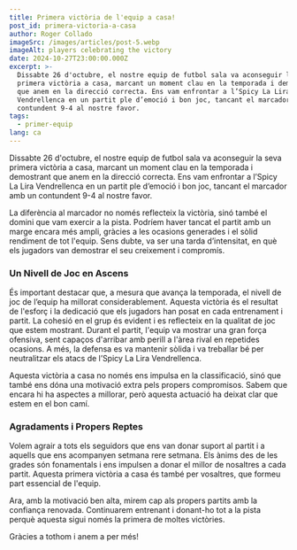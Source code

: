 ```yaml
---
title: Primera victòria de l'equip a casa!
post_id: primera-victoria-a-casa
author: Roger Collado
imageSrc: /images/articles/post-5.webp
imageAlt: players celebrating the victory
date: 2024-10-27T23:00:00.000Z
excerpt: >-
  Dissabte 26 d'octubre, el nostre equip de futbol sala va aconseguir la seva
  primera victòria a casa, marcant un moment clau en la temporada i demostrant
  que anem en la direcció correcta. Ens vam enfrontar a l’Spicy La Lira
  Vendrellenca en un partit ple d’emoció i bon joc, tancant el marcador amb un
  contundent 9-4 al nostre favor.
tags:
  - primer-equip
lang: ca
---
```


Dissabte 26 d'octubre, el nostre equip de futbol sala va aconseguir la seva primera victòria a casa, marcant un moment clau en la temporada i demostrant que anem en la direcció correcta. Ens vam enfrontar a l’Spicy La Lira Vendrellenca en un partit ple d’emoció i bon joc, tancant el marcador amb un contundent 9-4 al nostre favor.

La diferència al marcador no només reflecteix la victòria, sinó també el domini que vam exercir a la pista. Podríem haver tancat el partit amb un marge encara més ampli, gràcies a les ocasions generades i el sòlid rendiment de tot l'equip. Sens dubte, va ser una tarda d’intensitat, en què els jugadors van demostrar el seu creixement i compromís.

### Un Nivell de Joc en Ascens

És important destacar que, a mesura que avança la temporada, el nivell de joc de l’equip ha millorat considerablement. Aquesta victòria és el resultat de l'esforç i la dedicació que els jugadors han posat en cada entrenament i partit. La cohesió en el grup és evident i es reflecteix en la qualitat de joc que estem mostrant. Durant el partit, l'equip va mostrar una gran força ofensiva, sent capaços d'arribar amb perill a l'àrea rival en repetides ocasions. A més, la defensa es va mantenir sòlida i va treballar bé per neutralitzar els atacs de l’Spicy La Lira Vendrellenca.

Aquesta victòria a casa no només ens impulsa en la classificació, sinó que també ens dóna una motivació extra pels propers compromisos. Sabem que encara hi ha aspectes a millorar, però aquesta actuació ha deixat clar que estem en el bon camí.

### Agradaments i Propers Reptes

Volem agrair a tots els seguidors que ens van donar suport al partit i a aquells que ens acompanyen setmana rere setmana. Els ànims des de les grades són fonamentals i ens impulsen a donar el millor de nosaltres a cada partit. Aquesta primera victòria a casa és també per vosaltres, que formeu part essencial de l'equip.

Ara, amb la motivació ben alta, mirem cap als propers partits amb la confiança renovada. Continuarem entrenant i donant-ho tot a la pista perquè aquesta sigui només la primera de moltes victòries.

Gràcies a tothom i anem a per més!
